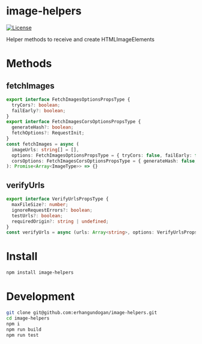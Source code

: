image-helpers
=============

[![License][license-src]][license-href]

Helper methods to receive and create HTMLImageElements 

# Methods

## fetchImages

```typescript
export interface FetchImagesOptionsPropsType {
  tryCors?: boolean;
  failEarly?: boolean;
}
export interface FetchImagesCorsOptionsPropsType {
  generateHash?: boolean;
  fetchOptions?: RequestInit;
}
const fetchImages = async (
  imageUrls: string[] = [],
  options: FetchImagesOptionsPropsType = { tryCors: false, failEarly: false },
  corsOptions: FetchImagesCorsOptionsPropsType = { generateHash: false, fetchOptions: { cache: 'force-cache' } }
): Promise<Array<ImageType>> => {}
```

## verifyUrls

```typescript
export interface VerifyUrlsPropsType {
  maxFileSize?: number;
  ignoreRequestErrors?: boolean;
  testUrls?: boolean;
  requiredOrigin?: string | undefined;
}
const verifyUrls = async (urls: Array<string>, options: VerifyUrlsPropsType = {}): Promise<Array<string>> => {}
```

# Install
```bash
npm install image-helpers
```

# Development
```bash
git clone git@github.com:erhangundogan/image-helpers.git
cd image-helpers
npm i
npm run build
npm run test
```

[license-src]: https://img.shields.io/badge/license-MIT-brightgreen.svg
[license-href]: LICENSE.md

